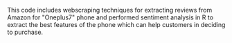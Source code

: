This code includes webscraping techniques for extracting reviews from Amazon for "Oneplus7" phone and performed sentiment analysis in R
to extract the best features of the phone which can help customers in deciding to purchase.

